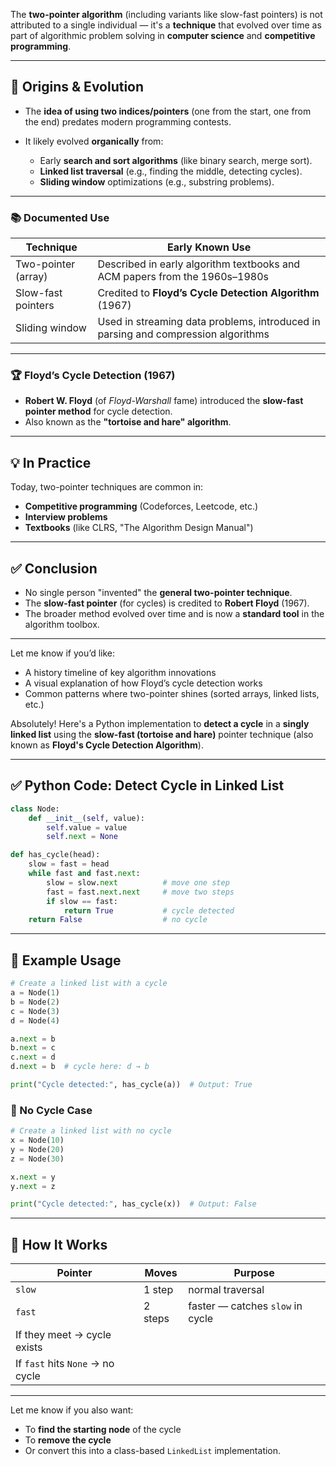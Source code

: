 The **two-pointer algorithm** (including variants like slow-fast pointers) is not attributed to a single individual — it's a **technique** that evolved over time as part of algorithmic problem solving in **computer science** and **competitive programming**.

---

## 🧠 Origins & Evolution

* The **idea of using two indices/pointers** (one from the start, one from the end) predates modern programming contests.
* It likely evolved **organically** from:

  * Early **search and sort algorithms** (like binary search, merge sort).
  * **Linked list traversal** (e.g., finding the middle, detecting cycles).
  * **Sliding window** optimizations (e.g., substring problems).

---

### 📚 Documented Use

| Technique           | Early Known Use                                                                   |
| ------------------- | --------------------------------------------------------------------------------- |
| Two-pointer (array) | Described in early algorithm textbooks and ACM papers from the 1960s–1980s        |
| Slow-fast pointers  | Credited to **Floyd’s Cycle Detection Algorithm** (1967)                          |
| Sliding window      | Used in streaming data problems, introduced in parsing and compression algorithms |

---

### 🏆 Floyd’s Cycle Detection (1967)

* **Robert W. Floyd** (of *Floyd-Warshall* fame) introduced the **slow-fast pointer method** for cycle detection.
* Also known as the **"tortoise and hare" algorithm**.

---

## 💡 In Practice

Today, two-pointer techniques are common in:

* **Competitive programming** (Codeforces, Leetcode, etc.)
* **Interview problems**
* **Textbooks** (like CLRS, "The Algorithm Design Manual")

---

## ✅ Conclusion

* No single person "invented" the **general two-pointer technique**.
* The **slow-fast pointer** (for cycles) is credited to **Robert Floyd** (1967).
* The broader method evolved over time and is now a **standard tool** in the algorithm toolbox.

---

Let me know if you’d like:

* A history timeline of key algorithm innovations
* A visual explanation of how Floyd’s cycle detection works
* Common patterns where two-pointer shines (sorted arrays, linked lists, etc.)



Absolutely! Here's a Python implementation to **detect a cycle** in a **singly linked list** using the **slow-fast (tortoise and hare)** pointer technique (also known as **Floyd's Cycle Detection Algorithm**).

---

## ✅ Python Code: Detect Cycle in Linked List

```python
class Node:
    def __init__(self, value):
        self.value = value
        self.next = None

def has_cycle(head):
    slow = fast = head
    while fast and fast.next:
        slow = slow.next          # move one step
        fast = fast.next.next     # move two steps
        if slow == fast:
            return True           # cycle detected
    return False                  # no cycle
```

---

## 🔁 Example Usage

```python
# Create a linked list with a cycle
a = Node(1)
b = Node(2)
c = Node(3)
d = Node(4)

a.next = b
b.next = c
c.next = d
d.next = b  # cycle here: d → b

print("Cycle detected:", has_cycle(a))  # Output: True
```

### 🧪 No Cycle Case

```python
# Create a linked list with no cycle
x = Node(10)
y = Node(20)
z = Node(30)

x.next = y
y.next = z

print("Cycle detected:", has_cycle(x))  # Output: False
```

---

## 🧠 How It Works

| Pointer                          | Moves   | Purpose                          |
| -------------------------------- | ------- | -------------------------------- |
| `slow`                           | 1 step  | normal traversal                 |
| `fast`                           | 2 steps | faster — catches `slow` in cycle |
| If they meet → cycle exists      |         |                                  |
| If `fast` hits `None` → no cycle |         |                                  |

---

Let me know if you also want:

* To **find the starting node** of the cycle
* To **remove the cycle**
* Or convert this into a class-based `LinkedList` implementation.
